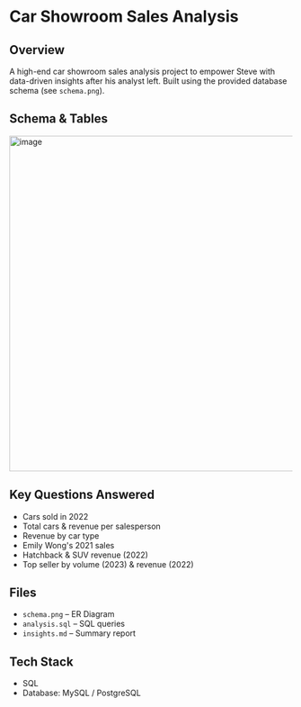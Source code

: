 
# Car Showroom Sales Analysis



## Overview
A high-end car showroom sales analysis project to empower Steve with data-driven insights after his analyst left. Built using the provided database schema (see `schema.png`).

## Schema & Tables
<img width="882" height="596" alt="image" src="https://github.com/user-attachments/assets/9b3b534f-e2c6-402a-ac29-bb5706dd36ef" />


## Key Questions Answered
- Cars sold in 2022  
- Total cars & revenue per salesperson  
- Revenue by car type  
- Emily Wong's 2021 sales  
- Hatchback & SUV revenue (2022)  
- Top seller by volume (2023) & revenue (2022)

## Files
- `schema.png` – ER Diagram  
- `analysis.sql` – SQL queries  
- `insights.md` – Summary report

## Tech Stack
- SQL  
- Database: MySQL / PostgreSQL


   





   

